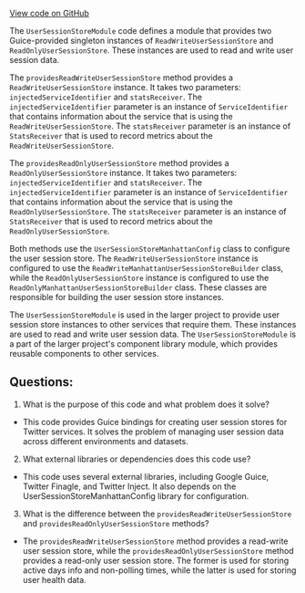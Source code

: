 [View code on GitHub](https://github.com/misbahsy/the-algorithm/product-mixer/component-library/src/main/scala/com/twitter/product_mixer/component_library/module/UserSessionStoreModule.scala)

The `UserSessionStoreModule` code defines a module that provides two Guice-provided singleton instances of `ReadWriteUserSessionStore` and `ReadOnlyUserSessionStore`. These instances are used to read and write user session data. 

The `providesReadWriteUserSessionStore` method provides a `ReadWriteUserSessionStore` instance. It takes two parameters: `injectedServiceIdentifier` and `statsReceiver`. The `injectedServiceIdentifier` parameter is an instance of `ServiceIdentifier` that contains information about the service that is using the `ReadWriteUserSessionStore`. The `statsReceiver` parameter is an instance of `StatsReceiver` that is used to record metrics about the `ReadWriteUserSessionStore`.

The `providesReadOnlyUserSessionStore` method provides a `ReadOnlyUserSessionStore` instance. It takes two parameters: `injectedServiceIdentifier` and `statsReceiver`. The `injectedServiceIdentifier` parameter is an instance of `ServiceIdentifier` that contains information about the service that is using the `ReadOnlyUserSessionStore`. The `statsReceiver` parameter is an instance of `StatsReceiver` that is used to record metrics about the `ReadOnlyUserSessionStore`.

Both methods use the `UserSessionStoreManhattanConfig` class to configure the user session store. The `ReadWriteUserSessionStore` instance is configured to use the `ReadWriteManhattanUserSessionStoreBuilder` class, while the `ReadOnlyUserSessionStore` instance is configured to use the `ReadOnlyManhattanUserSessionStoreBuilder` class. These classes are responsible for building the user session store instances.

The `UserSessionStoreModule` is used in the larger project to provide user session store instances to other services that require them. These instances are used to read and write user session data. The `UserSessionStoreModule` is a part of the larger project's component library module, which provides reusable components to other services.
## Questions: 
 1. What is the purpose of this code and what problem does it solve? 
- This code provides Guice bindings for creating user session stores for Twitter services. It solves the problem of managing user session data across different environments and datasets.

2. What external libraries or dependencies does this code use? 
- This code uses several external libraries, including Google Guice, Twitter Finagle, and Twitter Inject. It also depends on the UserSessionStoreManhattanConfig library for configuration.

3. What is the difference between the `providesReadWriteUserSessionStore` and `providesReadOnlyUserSessionStore` methods? 
- The `providesReadWriteUserSessionStore` method provides a read-write user session store, while the `providesReadOnlyUserSessionStore` method provides a read-only user session store. The former is used for storing active days info and non-polling times, while the latter is used for storing user health data.